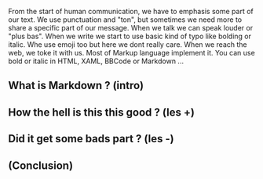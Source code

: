 From the start of human communication, we have to emphasis some part of our text. We use punctuation and "ton", but sometimes we need more to share a specific part of our message.  When we talk we can speak louder or "plus bas". When we write we start to use basic kind of typo like bolding or italic. Whe use emoji too but here we dont really care. When we reach the web, we toke it with us. Most of Markup language implement it. You can use bold or italic in HTML, XAML, BBCode or Markdown ... 

## What is Markdown ? (intro)

## How the hell is this this good ? (les +)

## Did it get some bads part ? (les -)

## (Conclusion)

